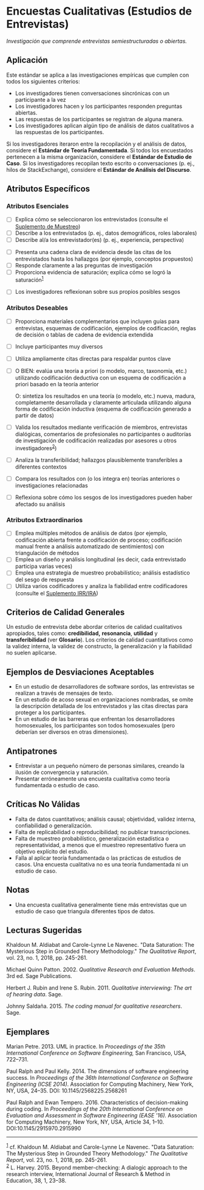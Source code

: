 # Encuestas Cualitativas (Estudios de Entrevistas) 
<standard name="Qualitative Surveys (Interview Studies)">

_Investigación que comprende entrevistas semiestructuradas o abiertas._

## Aplicación 

Este estándar se aplica a las investigaciones empíricas que cumplen con todos los siguientes criterios:

-   Los investigadores tienen conversaciones sincrónicas con un participante a la vez
-   Los investigadores hacen y los participantes responden preguntas abiertas.
-   Las respuestas de los participantes se registran de alguna manera.
-   Los investigadores aplican algún tipo de análisis de datos cualitativos a las respuestas de los participantes.

Si los investigadores iteraron entre la recopilación y el análisis de datos, considere el **Estándar de Teoría Fundamentada**. Si todos los encuestados pertenecen a la misma organización, considere el **Estándar de Estudio de Caso**. Si los investigadores recopilan texto escrito o conversaciones (p. ej., hilos de StackExchange), considere el **Estándar de Análisis del Discurso**.

## Atributos Específicos

### Atributos Esenciales	
<checklist name="Essential">

<method>    
    
- [ ]	Explica cómo se seleccionaron los entrevistados (consulte el [Suplemento de Muestreo](https://github.com/juancarruthers/EmpiricalStandards/blob/master/Supplements/Sampling.md))
- [ ]	Describe a los entrevistados (p. ej., datos demográficos, roles laborales)
- [ ]   Describe al/a los entrevistador(es) (p. ej., experiencia, perspectiva) 
    
<results>    
    
- [ ]   Presenta una cadena clara de evidencia desde las citas de los entrevistados hasta los hallazgos (por ejemplo, conceptos propuestos)
- [ ]   Responde claramente a las preguntas de investigación
- [ ]   Proporciona evidencia de saturación; explica cómo se logró la saturación<sup>[1](#myfootnote1)</sup>
    
<discussion>
    
 - [ ]   Los investigadores reflexionan sobre sus propios posibles sesgos 
    
</checklist>
     
### Atributos Deseables	
<checklist name="Desirable">

- [ ]   Proporciona materiales complementarios que incluyen guías para entrevistas, esquemas de codificación, ejemplos de codificación, reglas de decisión o tablas de cadena de evidencia extendida
- [ ]   Incluye participantes muy diversos
- [ ]   Utiliza ampliamente citas directas para respaldar puntos clave
- [ ]   O BIEN: evalúa una teoría a priori (o modelo, marco, taxonomía, etc.) utilizando codificación deductiva con un esquema de codificación a priori basado en la teoría anterior

     O: sintetiza los resultados en una teoría (o modelo, etc.) nueva, madura, completamente desarrollada y claramente articulada utilizando alguna forma de codificación inductiva (esquema de codificación generado a partir de datos)
- [ ]   Valida los resultados mediante verificación de miembros, entrevistas dialógicas, comentarios de profesionales no participantes o auditorías de investigación de codificación realizadas por asesores u otros investigadores<sup>[2](#myfootnote2)</sup>)
- [ ]   Analiza la transferibilidad; hallazgos plausiblemente transferibles a diferentes contextos
- [ ]   Compara los resultados con (o los integra en) teorías anteriores o investigaciones relacionadas
- [ ]   Reflexiona sobre cómo los sesgos de los investigadores pueden haber afectado su análisis
</checklist>
     
### Atributos Extraordinarios	
<checklist name="Extraordinary">

- [ ]	Emplea múltiples métodos de análisis de datos (por ejemplo, codificación abierta frente a codificación de proceso; codificación manual frente a análisis automatizado de sentimientos) con triangulación de métodos
- [ ]	Emplea un diseño y análisis longitudinal (es decir, cada entrevistado participa varias veces)
- [ ]	Emplea una estrategia de muestreo probabilístico; análisis estadístico del sesgo de respuesta
- [ ]	Utiliza varios codificadores y analiza la fiabilidad entre codificadores (consulte el [Suplemento IRR/IRA](https://github.com/juancarruthers/EmpiricalStandards/blob/master/Supplements/InterRaterReliabilityAndAgreement.md))
</checklist>

## Criterios de Calidad Generales

Un estudio de entrevista debe abordar criterios de calidad cualitativos apropiados, tales como: **credibilidad,** **resonancia**, **utilidad** y **transferibilidad** (ver **Glosario**). Los criterios de calidad cuantitativos como la validez interna, la validez de constructo, la generalización y la fiabilidad no suelen aplicarse.

## Ejemplos de Desviaciones Aceptables

-   En un estudio de desarrolladores de software sordos, las entrevistas se realizan a través de mensajes de texto.
-   En un estudio de acoso sexual en organizaciones nombradas, se omite la descripción detallada de los entrevistados y las citas directas para proteger a los participantes.
-   En un estudio de las barreras que enfrentan los desarrolladores homosexuales, los participantes son todos homosexuales (pero deberían ser diversos en otras dimensiones).

## Antipatrones

-   Entrevistar a un pequeño número de personas similares, creando la ilusión de convergencia y saturación.
-   Presentar erróneamente una encuesta cualitativa como teoría fundamentada o estudio de caso.

## Críticas No Válidas

-   Falta de datos cuantitativos; análisis causal; objetividad, validez interna, confiabilidad o generalización.
-   Falta de replicabilidad o reproducibilidad; no publicar transcripciones.
-   Falta de muestreo probabilístico, generalización estadística o representatividad, a menos que el muestreo representativo fuera un objetivo explícito del estudio.
-   Falla al aplicar teoría fundamentada o las prácticas de estudios de casos. Una encuesta cualitativa no es una teoría fundamentada ni un estudio de caso.

## Notas 

-   Una encuesta cualitativa generalmente tiene más entrevistas que un estudio de caso que triangula diferentes tipos de datos.

## Lecturas Sugeridas

Khaldoun M. Aldiabat and Carole-Lynne Le Navenec. "Data Saturation: The Mysterious Step in Grounded Theory Methodology." _The Qualitative Report_, vol. 23, no. 1, 2018, pp. 245-261.
    
Michael Quinn Patton. 2002. *Qualitative Research and Evaluation Methods*. 3rd ed. Sage Publications.

Herbert J. Rubin and Irene S. Rubin. 2011. *Qualitative interviewing: The art of hearing data*. Sage.

Johnny Saldaña. 2015. *The coding manual for qualitative researchers*. Sage.

## Ejemplares 

Marian Petre. 2013. UML in practice. In *Proceedings of the 35th International Conference on Software Engineering,* San Francisco, USA, 722–731.

Paul Ralph and Paul Kelly. 2014. The dimensions of software engineering success. In *Proceedings of the 36th International Conference on Software Engineering (ICSE 2014)*. Association for Computing Machinery, New York, NY, USA, 24–35. DOI: 10.1145/2568225.2568261

Paul Ralph and Ewan Tempero. 2016. Characteristics of decision-making during coding. In *Proceedings of the 20th International Conference on Evaluation and Assessment in Software Engineering (EASE '16).* Association for Computing Machinery, New York, NY, USA, Article 34, 1–10. DOI:10.1145/2915970.2915990

---
<footnote><sup>[1](#myfootnote1)</sup> cf. Khaldoun M. Aldiabat and Carole-Lynne Le Navenec. "Data Saturation: The Mysterious Step in Grounded Theory Methodology." _The Qualitative Report_, vol. 23, no. 1, 2018, pp. 245-261.</footnote><br> 
<footnote><sup>[2](#myfootnote2)</sup> L. Harvey. 2015. Beyond member-checking: A dialogic approach to the research interview, International Journal of Research & Method in Education, 38, 1, 23–38.</footnote><br>
</standard>
